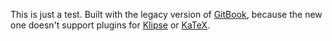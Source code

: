 This is just a test. Built with the legacy version of
[GitBook](https://github.com/GitbookIO/gitbook), because the new one doesn't
support plugins for [Klipse](https://book.klipse.tech/) or
[KaTeX](https://github.com/GitbookIO/plugin-katex).
